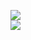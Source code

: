 [![](https://img.shields.io/badge/Made%20With-Github%20Spray-lightgrey.svg?style=for-the-badge&logo=github)](https://github.com/Annihil/github-spray#12451)  
[![](https://i.imgur.com/2DrTn0Z.gif)](https://github.com/Annihil/github-spray)